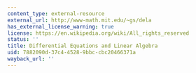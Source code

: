 ```yaml
---
content_type: external-resource
external_url: http://www-math.mit.edu/~gs/dela
has_external_license_warning: true
license: https://en.wikipedia.org/wiki/All_rights_reserved
status: ''
title: Differential Equations and Linear Algebra
uid: 7882090d-37c4-4528-9bbc-cbc20466371a
wayback_url: ''
---
```

